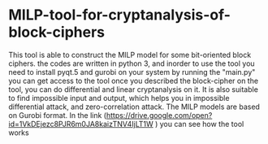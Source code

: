 # MILP-tool-for-cryptanalysis-of-block-ciphers
This tool is able to construct the MILP model for some bit-oriented block ciphers. 
the codes are written in python 3, and inorder to use the tool you need to install pyqt.5 and gurobi on your system
by running the "main.py" you can get access to the tool
once you described the block-cipher on the tool, you can do differential and linear cryptanalysis on it. It is also suitable to find impossible input and output, which helps you in impossible differential attack, and zero-correlation attack. 
The MILP models are based on Gurobi format. In the link (https://drive.google.com/open?id=1VkDEjezc8PJR6m0JA8kaizTNV4IjLT1W ) you can see how the tool works

